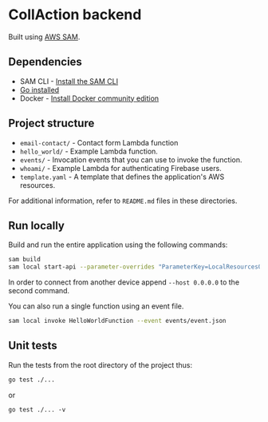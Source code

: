 # CollAction backend
Built using [AWS SAM](https://github.com/aws/serverless-application-model).

## Dependencies
* SAM CLI - [Install the SAM CLI](https://docs.aws.amazon.com/serverless-application-model/latest/developerguide/serverless-sam-cli-install.html)
* [Go installed](https://golang.org/doc/install)
* Docker - [Install Docker community edition](https://hub.docker.com/search/?type=edition&offering=community)

## Project structure
- `email-contact/` - Contact form Lambda function
- `hello_world/` - Example Lambda function.
- `events/` - Invocation events that you can use to invoke the function.
- `whoami/` - Example Lambda for authenticating Firebase users. 
- `template.yaml` - A template that defines the application's AWS resources.

For additional information, refer to `README.md` files in these directories.

## Run locally
Build and run the entire application using the following commands:
```bash
sam build
sam local start-api --parameter-overrides "ParameterKey=LocalResourcesOnly,ParameterValue=true"
```
In order to connect from another device append `--host 0.0.0.0` to the second command.

You can also run a single function using an event file.
```bash
sam local invoke HelloWorldFunction --event events/event.json
```

## Unit tests
Run the tests from the root directory of the project thus:
```bash
go test ./...
```
or
```
go test ./... -v
```
